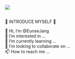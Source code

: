 <img src="https://capsule-render.vercel.app/api?type=wave&color=b5baff&height=150&section=header&text=Welcome!&fontSize=50&fontColor=ffffff" />

<br>💬 INTRODUCE MYSELF 💬<Br>
<p>👋 Hi, I’m @EunseJang<br>
👀 I’m interested in ...<br>
🌱 I’m currently learning ...<br>
💞️ I’m looking to collaborate on ...<br>
📫 How to reach me ...<br>


<!---
EunseJang/EunseJang is a ✨ special ✨ repository because its `README.md` (this file) appears on your GitHub profile.
You can click the Preview link to take a look at your changes.
--->

